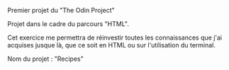 Premier projet du "The Odin Project"

Projet dans le cadre du parcours "HTML". 

Cet exercice me permettra de réinvestir toutes les connaissances que j'ai acquises jusque là, que ce soit en HTML ou sur l'utilisation du terminal. 

Nom du projet : "Recipes"